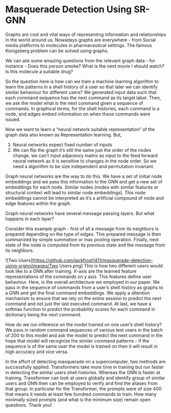 # Masquerade Detection Using SR-GNN

Graphs are cool and vital ways of representing information and relationships in the world around us.
Nowadays graphs are everywhere - from Social media platforms to molecules in pharmaceutical settings. The famous Konigsberg problem can be solved using graphs.

We can ask some amazing questions from the relevant graph data - for instance - Does this person smoke? What is the next movie I should watch? Is this molecule a suitable drug?

So the question here is how can we train a machine learning algorithm to learn the patterns in a shell history of a user so that later we can identify similar behaviour for different users?
We generated input data such that each command sequence has the next command as its target label. Then, we ask the model what is the next command given a sequence of commands.
In graphical terms, for the shell histories, each command is a node, and edges embed information on when these commands were issued.

Now we want to learn a “neural network suitable representation” of the graph data also known as Representation learning.
But,
1) Neural networks expect fixed number of inputs
2) We can flip the graph it’s still the same just the order of the nodes change, we can’t input adjacency matrix as input to the feed forward neural network as it is sensitive to changes in the node order.
So we need a algorithm to be size independent and permutation invariant.

Graph neural networks are the way to do this.
We have a set of initial node embeddings and we pass this information to the GNN and get a new set of embeddings for each node.
Similar nodes (nodes with similar features or structural context will lead to similar node embeddings). This node embeddings cannot be interpreted as it’s a artificial compound of node and edge features within the graph.

Graph neural networks have several message passing layers. But what happens in each layer?

Consider this example graph - first of all a message from its neighbors is prepared depending on the type of edges. 
This prepared message is then summarized by simple summation or max pooling operation. 
Finally, next state of the node is computed from its previous state and the message from its neighbors.

![Two Users][https://github.com/jackfrost1411/masquerade-detection-using-srgnn/images/Two Users.png]
This is how two different users would look like to a GNN after training. X-axis are the learned feature representations of the commands on y axis. This features define user behaviour.
Here, is the overall architecture we employed in our paper. We pass in the sequence of commands from a user’s shell history as graphs to a GNN and get the final command embeddings. We apply a attention mechanism to ensure that we rely on the entire session to predict the next command and not just the last executed command. At last, we have a softmax function to predict the probability scores for each command in dictionary being the next command.

How do we run inference on the model trained on one user’s shell history? We pass in random command sequences of various test users in the batch of 200 to this model and ask the model to predict the next command in the hope that model will recognize the similar command patterns - if the sequence is of the same user the model is trained on then it will result in high accuracy and vice versa.

In the effort of detecting masquerade on a supercomputer, two methods are successfully applied. Transformers take more time in training but run faster in detecting the similar users shell histories. Whereas the GNN is faster at training. Transformer can look at users globally and identify group of similar users and GNN then can be employed to verify and find the aliases from that group. In particular for the Transformer, the prompts were of size 400 that means it needs at least few hundred commands to train. How many minimally sized prompts (and what is the minimum size) remain open questions.
Thank you!
